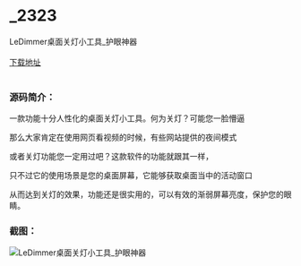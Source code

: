 # _2323
LeDimmer桌面关灯小工具_护眼神器
<br/></br>
[下载地址](https://www.uuid2.com/2323.html "下载地址")
<br/></br>
<h3>源码简介：</h3>
<p>一款功能十分人性化的桌面关灯小工具。何为关灯？可能您一脸懵逼<p>
<p>那么大家肯定在使用网页看视频的时候，有些网站提供的夜间模式<p>
<p>或者关灯功能您一定用过吧？这款软件的功能就跟其一样，<p>
<p>只不过它的使用场景是您的桌面屏幕，它能够获取桌面当中的活动窗口<p>
<p>从而达到关灯的效果，功能还是很实用的，可以有效的渐弱屏幕亮度，保护您的眼睛。<p>
<h3>截图：</h3>
<img src="https://www.uuid2.com/wp-content/uploads/img/202105/1f1dc90480.jpg" alt="LeDimmer桌面关灯小工具_护眼神器">
